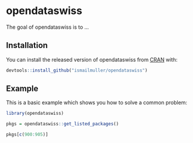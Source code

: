 
# opendataswiss

<!-- badges: start -->
<!-- badges: end -->

The goal of opendataswiss is to ...

## Installation

You can install the released version of opendataswiss from [CRAN](https://CRAN.R-project.org) with:

``` r
devtools::install_github("ismailmuller/opendataswiss")
```

## Example

This is a basic example which shows you how to solve a common problem:

``` r
library(opendataswiss)

pkgs = opendataswiss::get_listed_packages()

pkgs[c(900:905)]
```

